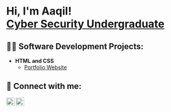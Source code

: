 <h1>Hi, I'm Aaqil! <br/><a href="https://www.linkedin.com/in/aaqiljayah/">Cyber Security Undergraduate</a></h1>

<h2>👨‍💻 Software Development Projects:</h2>

- <b>HTML and CSS</b>
  - [Portfolio Website](https://aaqiljayah.github.io)

<h2> 🤳 Connect with me:</h2>

[<img align="left" alt="Aaqil Jayah | LinkedIn" width="22px" src="https://cdn.jsdelivr.net/npm/simple-icons@v3/icons/linkedin.svg" />][linkedin]
[<img align="left" alt="Aaqil Jayah | Instagram" width="22px" src="https://cdn.jsdelivr.net/npm/simple-icons@v3/icons/instagram.svg" />][instagram]

[instagram]: https://www.instagram.com/itsaaqil/
[linkedin]: https://linkedin.com/in/aaqiljayah

<!--
**joshmadakor1/joshmadakor1** is a ✨ _special_ ✨ repository because its `README.md` (this file) appears on your GitHub profile.

Here are some ideas to get you started:

- 🔭 I’m currently working on ...
- 🌱 I’m currently learning ...
- 👯 I’m looking to collaborate on ...
- 🤔 I’m looking for help with ...
- 💬 Ask me about ...
- 📫 How to reach me: ...
- 😄 Pronouns: ...
- ⚡ Fun fact: ...
-->

